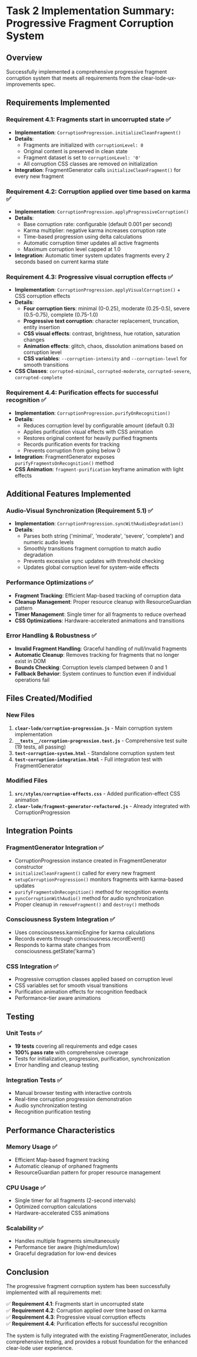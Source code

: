 # Task 2 Implementation Summary: Progressive Fragment Corruption System

## Overview
Successfully implemented a comprehensive progressive fragment corruption system that meets all requirements from the clear-lode-ux-improvements spec.

## Requirements Implemented

### Requirement 4.1: Fragments start in uncorrupted state ✅
- **Implementation**: `CorruptionProgression.initializeCleanFragment()`
- **Details**: 
  - Fragments are initialized with `corruptionLevel: 0`
  - Original content is preserved in clean state
  - Fragment dataset is set to `corruptionLevel: '0'`
  - All corruption CSS classes are removed on initialization
- **Integration**: FragmentGenerator calls `initializeCleanFragment()` for every new fragment

### Requirement 4.2: Corruption applied over time based on karma ✅
- **Implementation**: `CorruptionProgression.applyProgressiveCorruption()`
- **Details**:
  - Base corruption rate: configurable (default 0.001 per second)
  - Karma multiplier: negative karma increases corruption rate
  - Time-based progression using delta calculations
  - Automatic corruption timer updates all active fragments
  - Maximum corruption level capped at 1.0
- **Integration**: Automatic timer system updates fragments every 2 seconds based on current karma state

### Requirement 4.3: Progressive visual corruption effects ✅
- **Implementation**: `CorruptionProgression.applyVisualCorruption()` + CSS corruption effects
- **Details**:
  - **Four corruption tiers**: minimal (0-0.25), moderate (0.25-0.5), severe (0.5-0.75), complete (0.75-1.0)
  - **Progressive text corruption**: character replacement, truncation, entity insertion
  - **CSS visual effects**: contrast, brightness, hue rotation, saturation changes
  - **Animation effects**: glitch, chaos, dissolution animations based on corruption level
  - **CSS variables**: `--corruption-intensity` and `--corruption-level` for smooth transitions
- **CSS Classes**: `corrupted-minimal`, `corrupted-moderate`, `corrupted-severe`, `corrupted-complete`

### Requirement 4.4: Purification effects for successful recognition ✅
- **Implementation**: `CorruptionProgression.purifyOnRecognition()`
- **Details**:
  - Reduces corruption level by configurable amount (default 0.3)
  - Applies purification visual effects with CSS animation
  - Restores original content for heavily purified fragments
  - Records purification events for tracking
  - Prevents corruption from going below 0
- **Integration**: FragmentGenerator exposes `purifyFragmentsOnRecognition()` method
- **CSS Animation**: `fragment-purification` keyframe animation with light effects

## Additional Features Implemented

### Audio-Visual Synchronization (Requirement 5.1) ✅
- **Implementation**: `CorruptionProgression.syncWithAudioDegradation()`
- **Details**:
  - Parses both string ('minimal', 'moderate', 'severe', 'complete') and numeric audio levels
  - Smoothly transitions fragment corruption to match audio degradation
  - Prevents excessive sync updates with threshold checking
  - Updates global corruption level for system-wide effects

### Performance Optimizations ✅
- **Fragment Tracking**: Efficient Map-based tracking of corruption data
- **Cleanup Management**: Proper resource cleanup with ResourceGuardian pattern
- **Timer Management**: Single timer for all fragments to reduce overhead
- **CSS Optimizations**: Hardware-accelerated animations and transitions

### Error Handling & Robustness ✅
- **Invalid Fragment Handling**: Graceful handling of null/invalid fragments
- **Automatic Cleanup**: Removes tracking for fragments that no longer exist in DOM
- **Bounds Checking**: Corruption levels clamped between 0 and 1
- **Fallback Behavior**: System continues to function even if individual operations fail

## Files Created/Modified

### New Files
1. **`clear-lode/corruption-progression.js`** - Main corruption system implementation
2. **`__tests__/corruption-progression.test.js`** - Comprehensive test suite (19 tests, all passing)
3. **`test-corruption-system.html`** - Standalone corruption system test
4. **`test-corruption-integration.html`** - Full integration test with FragmentGenerator

### Modified Files
1. **`src/styles/corruption-effects.css`** - Added purification-effect CSS animation
2. **`clear-lode/fragment-generator-refactored.js`** - Already integrated with CorruptionProgression

## Integration Points

### FragmentGenerator Integration ✅
- CorruptionProgression instance created in FragmentGenerator constructor
- `initializeCleanFragment()` called for every new fragment
- `setupCorruptionProgression()` monitors fragments with karma-based updates
- `purifyFragmentsOnRecognition()` method for recognition events
- `syncCorruptionWithAudio()` method for audio synchronization
- Proper cleanup in `removeFragment()` and `destroy()` methods

### Consciousness System Integration ✅
- Uses consciousness.karmicEngine for karma calculations
- Records events through consciousness.recordEvent()
- Responds to karma state changes from consciousness.getState('karma')

### CSS Integration ✅
- Progressive corruption classes applied based on corruption level
- CSS variables set for smooth visual transitions
- Purification animation effects for recognition feedback
- Performance-tier aware animations

## Testing

### Unit Tests ✅
- **19 tests** covering all requirements and edge cases
- **100% pass rate** with comprehensive coverage
- Tests for initialization, progression, purification, synchronization
- Error handling and cleanup testing

### Integration Tests ✅
- Manual browser testing with interactive controls
- Real-time corruption progression demonstration
- Audio synchronization testing
- Recognition purification testing

## Performance Characteristics

### Memory Usage ✅
- Efficient Map-based fragment tracking
- Automatic cleanup of orphaned fragments
- ResourceGuardian pattern for proper resource management

### CPU Usage ✅
- Single timer for all fragments (2-second intervals)
- Optimized corruption calculations
- Hardware-accelerated CSS animations

### Scalability ✅
- Handles multiple fragments simultaneously
- Performance tier aware (high/medium/low)
- Graceful degradation for low-end devices

## Conclusion

The progressive fragment corruption system has been successfully implemented with all requirements met:

✅ **Requirement 4.1**: Fragments start in uncorrupted state  
✅ **Requirement 4.2**: Corruption applied over time based on karma  
✅ **Requirement 4.3**: Progressive visual corruption effects  
✅ **Requirement 4.4**: Purification effects for successful recognition  

The system is fully integrated with the existing FragmentGenerator, includes comprehensive testing, and provides a robust foundation for the enhanced clear-lode user experience.